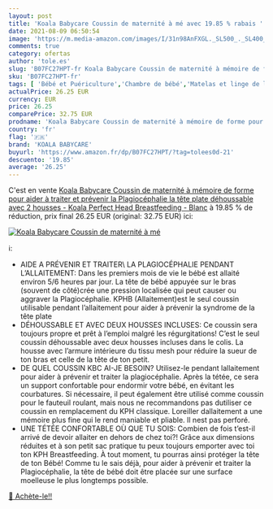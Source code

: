 ```yaml
---
layout: post
title: 'Koala Babycare Coussin de maternité à mé avec 19.85 % rabais '
date: 2021-08-09 06:50:54
image: 'https://m.media-amazon.com/images/I/31n98AnFXGL._SL500_._SL400_.jpg'
comments: true
category: ofertas
author: 'tole.es'
slug: 'B07FC27HPT-fr Koala Babycare Coussin de maternité à mémoire de forme...'
sku: 'B07FC27HPT-fr'
tags: [ 'Bébé et Puériculture','Chambre de bébé','Matelas et linge de lit','Oreillers et coussins','koala babycare', ]
actualPrice: 26.25 EUR
currency: EUR
price: 26.25
comparePrice: 32.75 EUR
prodname: 'Koala Babycare Coussin de maternité à mémoire de forme pour aider à traiter et prévenir la Plagiocéphalie  la tête plate   déhoussable  avec 2 housses  - Koala Perfect Head Breastfeeding - Blanc'
country: 'fr'
flag: '🇫🇷'
brand: 'KOALA BABYCARE'
buyurl: 'https://www.amazon.fr/dp/B07FC27HPT/?tag=tolees0d-21'
descuento: '19.85'
average: '26.25'
---
```


C'est en vente [Koala Babycare Coussin de maternité à mémoire de forme pour aider à traiter et prévenir la Plagiocéphalie  la tête plate   déhoussable  avec 2 housses  - Koala Perfect Head Breastfeeding - Blanc](https://www.amazon.fr/dp/B07FC27HPT/?tag=tolees0d-21)  à  19.85 % de réduction, prix final  26.25 EUR (original: 32.75 EUR) ici:

[![Koala Babycare Coussin de maternité à mé](https://m.media-amazon.com/images/I/31n98AnFXGL._SL500_._SL400_.jpg)](https://www.amazon.fr/dp/B07FC27HPT/?tag=tolees0d-21)

ℹ️:

- AIDE A PRÉVENIR ET TRAITER\ LA PLAGIOCÉPHALIE PENDANT L’ALLAITEMENT: Dans les premiers mois de vie le bébé est allaité environ 5/6 heures par jour. La tête de bébé appuyée sur le bras (souvent de côté)crée une pression localisée qui peut causer ou aggraver la Plagiocéphalie. KPHB (Allaitement)est le seul coussin utilisable pendant l’allaitement pour aider à prévenir la syndrome de la tête plate
- DÉHOUSSABLE ET AVEC DEUX HOUSSES INCLUSES: Ce coussin sera toujours propre et prêt à l’emploi malgré les régurgitations! C’est le seul coussin déhoussable avec deux housses incluses dans le colis. La housse avec l’armure intérieure du tissu mesh pour réduire la sueur de ton bras et celle de la tête de ton petit.
- DE QUEL COUSSIN KBC AI-JE BESOIN? Utilisez-le pendant lallaitement pour aider à prévenir et traiter la plagiocéphalie. Après la tétée, ce sera un support confortable pour endormir votre bébé, en évitant les courbatures. Si nécessaire, il peut également être utilisé comme coussin pour le fauteuil roulant, mais nous ne recommandons pas dutiliser ce coussin en remplacement du KPH classique. Loreiller dallaitement a une mémoire plus fine qui le rend maniable et pliable. Il nest pas perforé.
- UNE TÉTÉE CONFORTABLE OÙ QUE TU SOIS: Combien de fois t’est-il arrivé de devoir allaiter en dehors de chez toi?! Grâce aux dimensions réduites et à son petit sac pratique tu peux toujours emporter avec toi ton KPH Breastfeeding. À tout moment, tu pourras ainsi protéger la tête de ton Bébé! Comme tu le sais déjà, pour aider à prévenir et traiter la Plagiocéphalie, la tête de bébé doit être placée sur une surface moelleuse le plus longtemps possible.

[🛒 Achète-le!!](https://www.amazon.fr/dp/B07FC27HPT/?tag=tolees0d-21)
